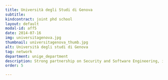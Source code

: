 ```yaml
---
title: Università degli Studi di Genova
subtitle: 
kindcontract: joint phd school
layout: default
modal-id: aff5
date: 2014-07-16
img: universitagenova.jpg 
thumbnail: universitagenova_thumb.jpg
alt: Università degli studi di Genova
tag: network
department: unige_department
description: Strong partnership on Security and Software Engineering, in particular with Prof. Alessandro Armando and Prof. Filippo Ricca
order: 5

---
```

